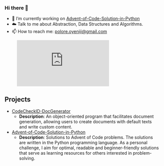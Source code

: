 ### Hi there 👋

- 🔭 I’m currently working on [Advent-of-Code-Solution-in-Python](https://github.com/poloreoyeniji/Advent-of-Code-Solution-in-Python)
- ☁️ Talk to me about Abstraction, Data Structures and Algorithms.
- 📫 How to reach me: polore.oyeniji@gmail.com

<figure><embed src="https://wakatime.com/share/@oluwapoloreoyeniji/31c318e3-299a-4d24-a43c-0bca34142888.svg"></embed></figure>

## Projects
- [CodeCheckID-DocGenerator](https://github.com/poloreoyeniji/CodeCheckID-DocGenerator)
  - **Description**: An object-oriented program that facilitates document generation, allowing users to create documents with default texts and write custom content.
- [Advent-of-Code-Solution-in-Python](https://github.com/poloreoyeniji/Advent-of-Code-Solution-in-Python)
  - **Description**: Solutions to Advent of Code problems. The solutions are written in the Python programming language. As a personal challenge, I aim for optimal, readable and beginner-friendly solutions that serve as learning resources for others interested in problem-solving.    

